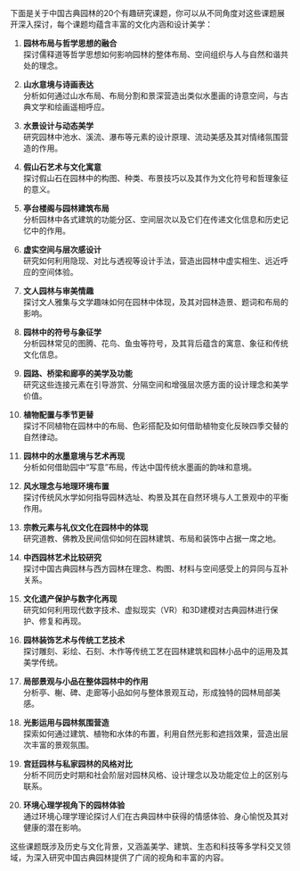 下面是关于中国古典园林的20个有趣研究课题，你可以从不同角度对这些课题展开深入探讨，每个课题均蕴含丰富的文化内涵和设计美学：

1. **园林布局与哲学思想的融合**  
   探讨儒释道等哲学思想如何影响园林的整体布局、空间组织与人与自然和谐共处的理念。

2. **山水意境与诗画表达**  
   分析如何通过山水布局、布局分割和景深营造出类似水墨画的诗意空间，与古典文学和绘画遥相呼应。

3. **水景设计与动态美学**  
   研究园林中池水、溪流、瀑布等元素的设计原理、流动美感及其对情绪氛围营造的作用。

4. **假山石艺术与文化寓意**  
   探讨假山石在园林中的构图、种类、布景技巧以及其作为文化符号和哲理象征的意义。

5. **亭台楼阁与园林建筑布局**  
   分析园林中各式建筑的功能分区、空间层次以及它们在传递文化信息和历史记忆中的作用。

6. **虚实空间与层次感设计**  
   研究如何利用隐现、对比与透视等设计手法，营造出园林中虚实相生、远近呼应的空间体验。

7. **文人园林与审美情趣**  
   探讨文人雅集与文学趣味如何在园林中体现，及其对园林造景、题词和布局的影响。

8. **园林中的符号与象征学**  
   分析园林常见的图腾、花鸟、鱼虫等符号，及其背后蕴含的寓意、象征和传统文化信息。

9. **园路、桥梁和廊亭的美学及功能**  
   研究这些连接元素在引导游赏、分隔空间和增强层次感方面的设计理念和美学价值。

10. **植物配置与季节更替**  
    探讨不同植物在园林中的布局、色彩搭配及如何借助植物变化反映四季交替的自然律动。

11. **园林中的水墨意境与艺术再现**  
    分析如何借助园中“写意”布局，传达中国传统水墨画的韵味和意境。

12. **风水理念与地理环境布置**  
    探讨传统风水学如何指导园林选址、构景及其在自然环境与人工景观中的平衡作用。

13. **宗教元素与礼仪文化在园林中的体现**  
    研究道教、佛教及民间信仰如何在园林建筑、布局和装饰中占据一席之地。

14. **中西园林艺术比较研究**  
    探讨中国古典园林与西方园林在理念、构图、材料与空间感受上的异同与互补关系。

15. **文化遗产保护与数字化再现**  
    研究如何利用现代数字技术、虚拟现实（VR）和3D建模对古典园林进行保护、修复和再现。

16. **园林装饰艺术与传统工艺技术**  
    探讨雕刻、彩绘、石刻、木作等传统工艺在园林建筑和园林小品中的运用及其美学传统。

17. **局部景观与小品在整体园林中的作用**  
    分析亭、榭、碑、走廊等小品如何与整体景观互动，形成独特的园林局部美感。

18. **光影运用与园林氛围营造**  
    探索如何通过建筑、植物和水体的布置，利用自然光影和遮挡效果，营造出层次丰富的景观氛围。

19. **宫廷园林与私家园林的风格对比**  
    分析不同历史时期和社会阶层对园林风格、设计理念以及功能定位上的区别与联系。

20. **环境心理学视角下的园林体验**  
    通过环境心理学理论探讨人们在古典园林中获得的情感体验、身心愉悦及其对健康的潜在影响。

这些课题既涉及历史与文化背景，又涵盖美学、建筑、生态和科技等多学科交叉领域，为深入研究中国古典园林提供了广阔的视角和丰富的内容。